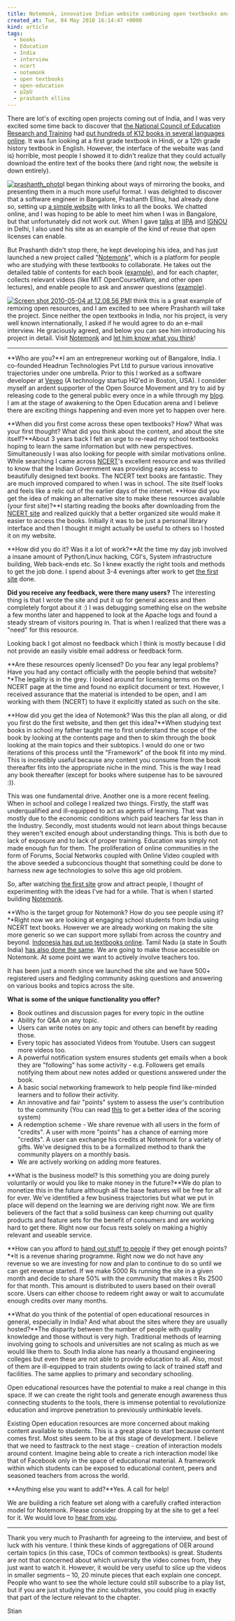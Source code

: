 ```yaml
---
title: Notemonk, innovative Indian website combining open textbooks and social learning
created_at: Tue, 04 May 2010 16:14:47 +0000
kind: article
tags:
  - books
  - Education
  - India
  - interview
  - ncert
  - notemonk
  - open textbooks
  - open-education
  - p2pU
  - prashanth ellina
---
```


There are lot's of exciting open projects coming out of India, and I was
very excited some time back to discover that [the National Council of
Education Research and Training](http://www.ncert.nic.in/index.htm) had
[put hundreds of K12 books in several languages
online](http://reganmian.net/blog/2008/04/06/many-great-free-textbooks-from-india/).
It was fun looking at a first grade textbook in Hindi, or a 12th grade
history textbook in English. However, the interface of the website was
(and is) horrible, most people I showed it to didn't realize that they
could actually download the entire text of the books there (and right
now, the website is down entirely).

[![](http://reganmian.net/blog/wp-content/uploads/2010/05/prashanth_photo-217x300.jpg "prashanth_photo")](http://reganmian.net/blog/wp-content/uploads/2010/05/prashanth_photo.jpeg)I
began thinking about ways of mirroring the books, and presenting them in
a much more useful format. I was delighted to discover that a software
engineer in Bangalore, Prashanth Ellina, had already done so, setting up
[a simple website](http://ncertbooks.prashanthellina.com/) with links to
all the books. We chatted online, and I was hoping to be able to meet
him when I was in Bangalore, but that unfortunately did not work out.
When I gave [talks](../publicatio) at [IIPA](http://www.iipa.ernet.in/)
and [IGNOU](http://www.ignou.ac.in/) in Delhi, I also used his site as
an example of the kind of reuse that open licenses can enable.

But Prashanth didn't stop there, he kept developing his idea, and has
just launched a new project called
"[Notemonk](http://www.notemonk.com/)", which is a platform for people
who are studying with these textbooks to collaborate. He takes out the
detailed table of contents for each book
([example](http://www.notemonk.com/book/40/Chemistry%201%20Class%2011/)),
and for each chapter, collects relevant videos (like MIT OpenCourseWare,
and other open lectures), and enable people to ask and answer questions
([example](http://www.notemonk.com/node/1887/Modern.Periodic.Law.and.the.present.form.of.the.Pe/)).

[![](http://reganmian.net/blog/wp-content/uploads/2010/05/Screen-shot-2010-05-04-at-12.08.56-PM.png "Screen shot 2010-05-04 at 12.08.56 PM")](http://reganmian.net/blog/wp-content/uploads/2010/05/Screen-shot-2010-05-04-at-12.08.56-PM.png)I
think this is a great example of remixing open resources, and I am
excited to see where Prashanth will take the project. Since neither the
open textbooks in India, nor his project, is very well known
internationally, I asked if he would agree to do an e-mail interview. He
graciously agreed, and below you can see him introducing his project in
detail. Visit [Notemonk](http://www.notemonk.com/) and [let him know
what you think](http://www.notemonk.com/feedback/)!

* * * * *

**Who are you?**I am an entrepreneur working out of Bangalore, India. I
co-founded Headrun Technologies Pvt Ltd to pursue various innovative
trajectories under one umbrella. Prior to this I worked as a software
developer at [Veveo](http://corporate.veveo.net/) (A technology startup
HQ'ed in Boston, USA). I consider myself an ardent supporter of the Open
Source Movement and try to aid by releasing code to the general public
every once in a while through my
[blog](http://blog.prashanthellina.com). I am at the stage of awakening
to the Open Education arena and I believe there are exciting things
happening and even more yet to happen over here.

**When did you first come across these open textbooks? How? What was
your first thought? What did you think about the content, and about the
site itself?**About 3 years back I felt an urge to re-read my school
textbooks hoping to learn the same information but with new
perspectives. Simultaneously I was also looking for people with similar
motivations online. While searching I came across
[NCERT](http://www.ncert.nic.in/index.htm)'s excellent resource and was
thrilled to know that the Indian Government was providing easy access to
beautifully designed text books. The NCERT text books are fantastic.
They are much improved compared to when I was in school. The site itself
looks and feels like a relic out of the earlier days of the
internet.[](http://www.ncert.nic.in/index.htm) **How did you get the
idea of making an alternative site to make these resources available
(your first site)?**I starting reading the books after downloading from
the [NCERT site](http://www.ncert.nic.in/) and realized quickly that a
better organized site would make it easier to access the books.
Initially it was to be just a personal library interface and then I
thought it might actually be useful to others so I hosted it on my
website.

**How did you do it? Was it a lot of work?**At the time my day job
involved a insane amount of Python/Linux hacking, CGI's, System
infrastructure building, Web back-ends etc. So I knew exactly the right
tools and methods to get the job done. I spend about 3-4 evenings after
work to get [the first
site](http://ncertbooks.prashanthellina.com)[](http://ncertbooks.prashanthellina.com)
done.

**Did you receive any feedback, were there many users?** The interesting
thing is that I wrote the site and put it up for general access and then
completely forgot about it :) I was debugging something else on the
website a few months later and happened to look at the Apache logs and
found a steady stream of visitors pouring in. That is when I realized
that there was a "need" for this resource.

Looking back I got almost no feedback which I think is mostly because I
did not provide an easily visible email address or feedback form.

**Are these resources openly licensed? Do you fear any legal problems?
Have you had any contact officially with the people behind that
website?**The legality is in the grey. I looked around for licensing
terms on the NCERT page at the time and found no explicit document or
text. However, I received assurance that the material is intended to be
open, and I am working with them (NCERT) to have it explicitly stated as
such on the site.

**How did you get the idea of Notemonk? Was this the plan all along, or
did you first do the first website, and then get this idea?**When
studying text books in school my father taught me to first understand
the scope of the book by looking at the contents page and then to skim
through the book looking at the main topics and their subtopics. I would
do one or two iterations of this process until the "Framework" of the
book fit into my mind. This is incredibly useful because any content you
consume from the book thereafter fits into the appropriate niche in the
mind. This is the way I read any book thereafter (except for books where
suspense has to be savoured :)).

This was one fundamental drive. Another one is a more recent feeling.
When in school and college I realized two things. Firstly, the staff was
underqualified and ill-equipped to act as agents of learning. That was
mostly due to the economic conditions which paid teachers far less than
in the Industry. Secondly, most students would not learn about things
because they weren't excited enough about understanding things. This is
both due to lack of exposure and to lack of proper training. Education
was simply not made enough fun for them. The proliferation of online
communities in the form of Forums, Social Networks coupled with Online
Video coupled with the above seeded a subconcious thought that something
could be done to harness new age technologies to solve this age old
problem.

So, after watching [the first
site](http://ncertbooks.prashanthellina.com) grow and attract people, I
thought of experimenting with the ideas I've had for a while. That is
when I started building [Notemonk](http://www.notemonk.com).

**Who is the target group for Notemonk? How do you see people using
it?**Right now we are looking at engaging school students from India
using NCERT text books. However we are already working on making the
site more generic so we can support more syllabi from across the country
and beyond. [Indonesia has put up textbooks
online](http://reganmian.net/blog/2009/03/19/407-indonesian-textbooks-openly-available/).
Tamil Nadu (a state in South India) [has also done the
same](http://www.textbooksonline.tn.nic.in/). We are going to make those
accessible on Notemonk. At some point we want to actively involve
teachers too.

It has been just a month since we launched the site and we have 500+
registered users and fledgling community asking questions and answering
on various books and topics across the site.

**What is some of the unique functionality you offer?**

-   Book outlines and discussion pages for every topic in the outline
-   Ability for Q&A on any topic.
-   Users can write notes on any topic and others can benefit by reading
  those.
-   Every topic has associated Videos from Youtube. Users can suggest
  more videos too.
-   A powerful notification system ensures students get emails when a
  book they are "following" has some activity - e.g. Followers get
  emails notifying them about new notes added or questions answered
  under the book.
-   A basic social networking framework to help people find like-minded
  learners and to follow their activity.
-   An innovative and fair "points" system to assess the user's
  contribution to the community (You can read
  [this](http://www.notemonk.com/book/72/Help.on.Notemonk/) to get a
  better idea of the scoring system)
-   A redemption scheme - We share revenue with all users in the form of
  "credits". A user with more "points" has a chance of earning more
  "credits". A user can exchange his credits at Notemonk for a variety
  of gifts. We've designed this to be a formalized method to thank the
  community players on a monthly basis.
-   We are actively working on adding more features.

**What is the business model? Is this something you are doing purely
voluntarily or would you like to make money in the future?**We do plan
to monetize this in the future although all the base features will be
free for all for ever. We've identified a few business trajectories but
what we put in place will depend on the learning we are deriving right
now. We are firm believers of the fact that a solid business can keep
churning out quality products and feature sets for the benefit of
consumers and are working hard to get there. Right now our focus rests
solely on making a highly relevant and useable service.

**How can you afford to [hand out stuff to
people](http://www.notemonk.com/node/2772/Credits/) if they get enough
points?**It is a revenue sharing programme. Right now we do not have any
revenue so we are investing for now and plan to continue to do so until
we can get revenue started. If we make 5000 Rs running the site in a
given month and decide to share 50% with the community that makes it Rs
2500 for that month. This amount is distributed to users based on their
overall score. Users can either choose to redeem right away or wait to
accumulate enough credits over many months.

**What do you think of the potential of open educational resources in
general, especially in India? And what about the sites where they are
usually hosted?**The disparity between the number of people with quality
knowledge and those without is very high. Traditional methods of
learning involving going to schools and universities are not scaling as
much as we would like them to. South India alone has nearly a thousand
engineering colleges but even these are not able to provide education to
all. Also, most of them are ill-equipped to train students owing to lack
of trained staff and facilities. The same applies to primary and
secondary schooling.

Open educational resources have the potential to make a real change in
this space. If we can create the right tools and generate enough
awareness thus connecting students to the tools, there is immense
potential to revolutionize education and improve penetration to
previously unthinkable levels.

Existing Open education resources are more concerned about making
content available to students. This is a great place to start because
content comes first. Most sites seem to be at this stage of development.
I believe that we need to fasttrack to the next stage - creation of
interaction models around content. Imagine being able to create a rich
interaction model like that of Facebook only in the space of educational
material. A framework within which students can be exposed to
educational content, peers and seasoned teachers from across the world.

**Anything else you want to add?**Yes. A call for help!

We are building a rich feature set along with a carefully crafted
interaction model for Notemonk. Please consider dropping by at the site
to get a feel for it. We would love to [hear from
you](http://www.notemonk.com/feedback/).

* * * * *

Thank you very much to Prashanth for agreeing to the interview, and best
of luck with his venture. I think these kinds of aggregations of OER
around certain topics (in this case, TOCs of common textbooks) is great.
Students are not that concerned about which university the video comes
from, they just want to watch it. However, it would be very useful to
slice up the videos in smaller segments – 10, 20 minute pieces that each
explain one concept. People who want to see the whole lecture could
still subscribe to a play list, but if you are just studying the zinc
substrates, you could plug in exactly that part of the lecture relevant
to the chapter.

Stian
